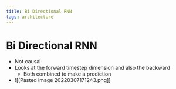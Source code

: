 ```yaml
---
title: Bi Directional RNN
tags: architecture
---
```


# Bi Directional RNN
- Not causal
- Looks at the forward timestep dimension and also the backward
	- Both combined to make a prediction
- ![[Pasted image 20220307171243.png]]




















